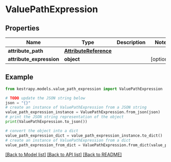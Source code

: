# ValuePathExpression


## Properties

Name | Type | Description | Notes
------------ | ------------- | ------------- | -------------
**attribute_path** | [**AttributeReference**](AttributeReference.md) |  | 
**attribute_expression** | **object** |  | [optional] 

## Example

```python
from kestrapy.models.value_path_expression import ValuePathExpression

# TODO update the JSON string below
json = "{}"
# create an instance of ValuePathExpression from a JSON string
value_path_expression_instance = ValuePathExpression.from_json(json)
# print the JSON string representation of the object
print(ValuePathExpression.to_json())

# convert the object into a dict
value_path_expression_dict = value_path_expression_instance.to_dict()
# create an instance of ValuePathExpression from a dict
value_path_expression_from_dict = ValuePathExpression.from_dict(value_path_expression_dict)
```
[[Back to Model list]](../README.md#documentation-for-models) [[Back to API list]](../README.md#documentation-for-api-endpoints) [[Back to README]](../README.md)


